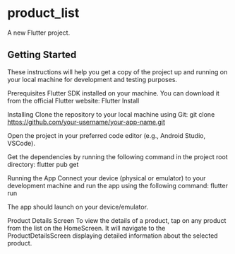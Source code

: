 # product_list

A new Flutter project.

## Getting Started

These instructions will help you get a copy of the project up and running on your local machine for development and testing purposes.

Prerequisites
Flutter SDK installed on your machine. You can download it from the official Flutter website: Flutter Install

Installing
Clone the repository to your local machine using Git:
git clone https://github.com/your-username/your-app-name.git

Open the project in your preferred code editor (e.g., Android Studio, VSCode).

Get the dependencies by running the following command in the project root directory:
flutter pub get

Running the App
Connect your device (physical or emulator) to your development machine and run the app using the following command:
flutter run

The app should launch on your device/emulator.

Product Details Screen
To view the details of a product, tap on any product from the list on the HomeScreen. It will navigate to the ProductDetailsScreen displaying detailed information about the selected product.
